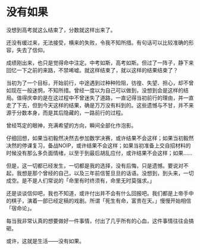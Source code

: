 # 没有如果


没想到高考就这么结束了，分数就这样出来了。

还没有缓过来，无法接受，横来的失败，令我不知所措。有句话可以比较准确的形容，失去了信仰。

成绩刚出来，也只是觉得命中注定。中考如斯，高考如斯。但过了一阵子，静下来回忆一下之前的来路，不禁唏嘘。就这样结束了，就以这样的结果结束了？

当初为了一个目标，开始前行，中途遇到过种种险阻，彷徨、失望、担心，却不曾如现在一般迷惘，不知所措。曾经一度以为自己可以做到，没想到会是这样的结局。值得庆幸的是在这过程中不曾迷失了道路，一直记得当初前行的理由，并一直走了下去，但到今天这样的结果，确是万万没有料到的。这些遗憾与不甘，并不来源于分数本身，而是其后隐藏的，一路前行的过程。

曾经笃定的眼神，充满希望的方向，瞬间全部化作泡影。

仔细回想，如果当初毅然决然去参加数学决赛，或许结果不会这样；如果当初毅然决然的停课复习，备战NOIP，或许结果不会这样；如果当初准备上交自招材料的时候没有那么多负面情绪，以至于到最后胡乱应付，或许结果不会这样；如果……

但是，这一切都已经发生，一切都是我的选择，没有后悔，只是遗憾。要说对不起，我想是那个曾经的自己，以及三年前信誓旦旦的话语。没想到，到头来，一切成空。是不是人们常说的「命里有时终须有，命里无时莫强求。」

还是谈谈信仰吧，我也不知道，或许付出并不会有什么回报吧。我们都是上帝手中的棋子，演着一部已经定稿的戏剧。所谓「死生有命，富贵在天。」慢慢开始相信「宿命论」。

每当我非常认真的想要做好一件事情，付出了几乎所有的心血，这件事情往往会搞砸。

或许，这就是生活——没有如果。
